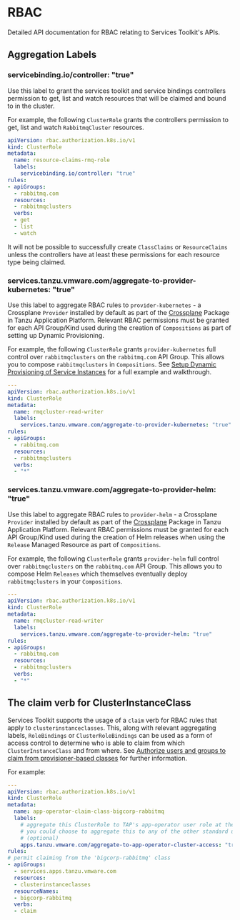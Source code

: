 # RBAC

Detailed API documentation for RBAC relating to Services Toolkit's APIs.

## Aggregation Labels

### servicebinding.io/controller: "true"

Use this label to grant the services toolkit and service bindings controllers permission to get, list and watch resources that will be claimed and bound to in the cluster.

For example, the following `ClusterRole` grants the controllers permission to get, list and watch `RabbitmqCluster` resources.

```yaml
apiVersion: rbac.authorization.k8s.io/v1
kind: ClusterRole
metadata:
  name: resource-claims-rmq-role
  labels:
    servicebinding.io/controller: "true"
rules:
- apiGroups:
  - rabbitmq.com
  resources:
  - rabbitmqclusters
  verbs:
  - get
  - list
  - watch
```

It will not be possible to successfully create `ClassClaims` or `ResourceClaims` unless the controllers have at least these permissions for each resource type being claimed.

### services.tanzu.vmware.com/aggregate-to-provider-kubernetes: "true"

Use this label to aggregate RBAC rules to `provider-kubernetes` - a Crossplane `Provider` installed by default as part of the [Crossplane](../../../crossplane/about.hbs.md) Package in Tanzu Application Platform. Relevant RBAC permissions must be granted for each API Group/Kind used during the creation of `Compositions` as part of setting up Dynamic Provisioning.

For example, the following `ClusterRole` grants `provider-kubernetes` full control over `rabbitmqclusters` on the `rabbitmq.com` API Group. This allows you to compose `rabbitmqclusters` in `Compositions`. See [Setup Dynamic Provisioning of Service Instances](../../tutorials/setup-dynamic-provisioning.hbs.md) for a full example and walkthrough.

```yaml
---
apiVersion: rbac.authorization.k8s.io/v1
kind: ClusterRole
metadata:
  name: rmqcluster-read-writer
  labels:
    services.tanzu.vmware.com/aggregate-to-provider-kubernetes: "true"
rules:
- apiGroups:
  - rabbitmq.com
  resources:
  - rabbitmqclusters
  verbs:
  - "*"
```

### services.tanzu.vmware.com/aggregate-to-provider-helm: "true"

Use this label to aggregate RBAC rules to `provider-helm` - a Crossplane `Provider` installed by default as part of the [Crossplane](../../../crossplane/about.hbs.md) Package in Tanzu Application Platform. Relevant RBAC permissions must be granted for each API Group/Kind used during the creation of Helm releases when using the `Release` Managed Resource as part of `Compositions`.

For example, the following `ClusterRole` grants `provider-helm` full control over `rabbitmqclusters` on the `rabbitmq.com` API Group. This allows you to compose Helm `Releases` which themselves eventually deploy `rabbitmqclusters` in your `Compositions`.

```yaml
---
apiVersion: rbac.authorization.k8s.io/v1
kind: ClusterRole
metadata:
  name: rmqcluster-read-writer
  labels:
    services.tanzu.vmware.com/aggregate-to-provider-helm: "true"
rules:
- apiGroups:
  - rabbitmq.com
  resources:
  - rabbitmqclusters
  verbs:
  - "*"
```

## The claim verb for ClusterInstanceClass

Services Toolkit supports the usage of a `claim` verb for RBAC rules that apply to `clusterinstanceclasses`. This, along with relevant aggregating labels, `RoleBindings` or `ClusterRoleBindings` can be used as a form of access control to determine who is able to claim from which `ClusterInstanceClass` and from where. See [Authorize users and groups to claim from provisioner-based classes](../../how-to-guides/authorize-users-to-claim-from-provisioner-classes.hbs.md) for further information.

For example:

```yaml
---
apiVersion: rbac.authorization.k8s.io/v1
kind: ClusterRole
metadata:
  name: app-operator-claim-class-bigcorp-rabbitmq
  labels:
    # aggregate this ClusterRole to TAP's app-operator user role at the cluster scope
    # you could choose to aggregate this to any of the other standard user roles as well
    # (optional)
    apps.tanzu.vmware.com/aggregate-to-app-operator-cluster-access: "true"
rules:
# permit claiming from the 'bigcorp-rabbitmq' class
- apiGroups:
  - services.apps.tanzu.vmware.com
  resources:
  - clusterinstanceclasses
  resourceNames:
  - bigcorp-rabbitmq
  verbs:
  - claim
```
